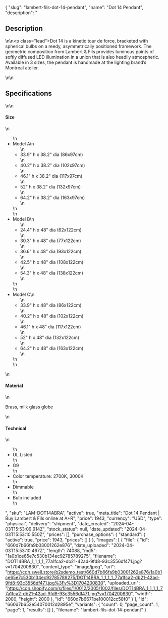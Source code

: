 {
  "slug": "lambert-fils-dot-14-pendant",
  "name": "Dot 14 Pendant",
  "description": "<h2>Description</h2>\n<!-- split -->\n<p class=\"lead\">Dot 14 is a kinetic tour de force, bracketed with spherical bulbs on a reedy, asymmetrically positioned framework. The geometric composition from Lambert &amp; Fils provides luminous points of softly diffused LED illumination in a union that is also headily atmospheric. Available in 3 sizes, the pendant is handmade at the lighting brand’s Montreal atelier. </p>\n<!-- split -->\n<h2>Specifications</h2>\n<!-- split -->\n<h4>Size</h4>\n<ul>\n<li>Model A\n<ul>\n<li>33.9\" h x 38.2\" dia (86x97cm)</li>\n<li>40.2\" h x 38.2\" dia (102x97cm)</li>\n<li>46.1\" h x 38.2\" dia (117x97cm)</li>\n<li>52\" h x 38.2\" dia (132x97cm)</li>\n<li>64.2\" h x 38.2\" dia (163x97cm)</li>\n</ul>\n</li>\n<li>Model B\n<ul>\n<li>24.4\" h x 48\" dia (62x122cm)</li>\n<li>30.3\" h x 48\" dia (77x122cm)</li>\n<li>36.6\" h x 48\" dia (93x122cm)</li>\n<li>42.5\" h x 48\" dia (108x122cm)</li>\n<li>54.3\" h x 48\" dia (138x122cm)</li>\n</ul>\n</li>\n<li>Model C\n<ul>\n<li>33.9\" h x 48\" dia (86x122cm)</li>\n<li>40.2\" h x 48\" dia (102x122cm)</li>\n<li>46.1\" h x 48\" dia (117x122cm)</li>\n<li>52\" h x 48\" dia (132x122cm)</li>\n<li>64.2\" h x 48\" dia (163x122cm)</li>\n</ul>\n</li>\n</ul>\n<h4>Material</h4>\n<p>Brass, milk glass globe</p>\n<h4>Technical</h4>\n<ul>\n<li>UL Listed</li>\n<li>G9</li>\n<li>Color temperature: 2700K, 3000K</li>\n<li>Dimmable</li>\n<li>Bulb included</li>\n</ul>",
  "sku": "LAM-DOT14ABRA",
  "active": true,
  "meta_title": "Dot 14 Pendant | Buy Lambert & Fils online at A+R",
  "price": 1943,
  "currency": "USD",
  "type": "physical",
  "delivery": "shipment",
  "date_created": "2024-04-03T15:53:09.914Z",
  "stock_status": null,
  "date_updated": "2024-04-03T15:53:10.550Z",
  "prices": [],
  "purchase_options": {
    "standard": {
      "active": true,
      "price": 1943,
      "prices": []
    }
  },
  "images": [
    {
      "file": {
        "id": "660d7b66fa9b03001262e876",
        "date_uploaded": "2024-04-03T15:53:10.467Z",
        "length": 74088,
        "md5": "1a0b1ce65e7c530b134ec92785789275",
        "filename": "DOT14BRA_1_1_1_1_77a1fca2-db21-42ad-9fd8-93c3556df471.jpg?v=1704200830",
        "content_type": "image/jpeg",
        "url": "https://cdn.swell.store/b2sdemo_test/660d7b66fa9b03001262e876/1a0b1ce65e7c530b134ec92785789275/DOT14BRA_1_1_1_1_77a1fca2-db21-42ad-9fd8-93c3556df471.jpg%3Fv%3D1704200830",
        "uploaded_url": "https://cdn.shopify.com/s/files/1/0012/2005/1002/files/DOT14BRA_1_1_1_1_77a1fca2-db21-42ad-9fd8-93c3556df471.jpg?v=1704200830",
        "width": 2000,
        "height": 2000
      },
      "id": "660d7b6671be100012cc58f0"
    }
  ],
  "id": "660d7b652e54070012d2895e",
  "variants": {
    "count": 0,
    "page_count": 1,
    "page": 1,
    "results": []
  },
  "filename": "lambert-fils-dot-14-pendant"
}